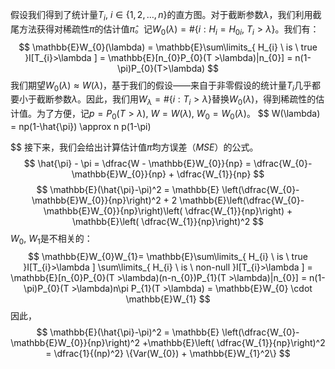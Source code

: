 假设我们得到了统计量$T_{i}, \ i \in \{1,2,\dots,n\}$的直方图。对于截断参数$\lambda$，我们利用截尾方法获得对稀疏性$\pi$的估计值$\hat{\pi}$。记$W_{0}(\lambda) = \#\{i:H_{i} = H_{0i}, \ T_{i}>\lambda\}$。我们有：
$$
    \mathbb{E}W_{0}(\lambda) = \mathbb{E}\sum\limits_{ H_{i} \ is \ true }I[T_{i}>\lambda ] = \mathbb{E}[n_{0}P_{0}(T >\lambda)|n_{0}]  = n(1-\pi)P_{0}(T>\lambda)   
$$
我们期望$W_{0}(\lambda) \approx W(\lambda)$，基于我们的假设——来自于非零假设的统计量$T_{i}$几乎都要小于截断参数$\lambda$。因此，我们用$W_{\lambda} = \#\{i:T_{i} > \lambda \}$替换$W_{0}(\lambda)$，得到稀疏性的估计值。为了方便，记$p = P_{0}(T > \lambda), \ W =W(\lambda), \ W_{0}=W_{0}(\lambda)$。
$$
     W(\lambda)  = np(1-\hat{\pi}) \approx n p(1-\pi) 

$$
接下来，我们会给出计算估计值$\hat{\pi}$均方误差（$MSE$）的公式。
$$
     \hat{\pi} - \pi = \dfrac{W - \mathbb{E}W_{0}}{np} = \dfrac{W_{0}-\mathbb{E}W_{0}}{np} + \dfrac{W_{1}}{np}  
$$
$$
     \mathbb{E}(\hat{\pi}-\pi)^2 = \mathbb{E} \left(\dfrac{W_{0}-\mathbb{E}W_{0}}{np}\right)^2 + 2 \mathbb{E}\left(\dfrac{W_{0}-\mathbb{E}W_{0}}{np}\right)\left( \dfrac{W_{1}}{np}\right) + \mathbb{E}\left( \dfrac{W_{1}}{np}\right)^2
$$
$W_{0}, \ W_{1}$是不相关的：
$$
 \mathbb{E}W_{0}W_{1}=  \mathbb{E}\sum\limits_{ H_{i} \ is \ true }I[T_{i}>\lambda ] \sum\limits_{ H_{i} \ is \ non-null }I[T_{i}>\lambda ] = \mathbb{E}[n_{0}P_{0}(T >\lambda)(n-n_{0})P_{1}(T >\lambda)|n_{0}] = n(1-\pi)P_{0}(T >\lambda)n\pi P_{1}(T >\lambda) = \mathbb{E}W_{0} \cdot \mathbb{E}W_{1}
$$
因此，
$$
       \mathbb{E}(\hat{\pi}-\pi)^2 = \mathbb{E} \left(\dfrac{W_{0}-\mathbb{E}W_{0}}{np}\right)^2 +\mathbb{E}\left( \dfrac{W_{1}}{np}\right)^2 = \dfrac{1}{(np)^2} \{Var(W_{0}) + \mathbb{E}W_{1}^2\}
$$
